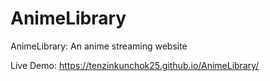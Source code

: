 # AnimeLibrary

AnimeLibrary: An anime streaming website

Live Demo: https://tenzinkunchok25.github.io/AnimeLibrary/
